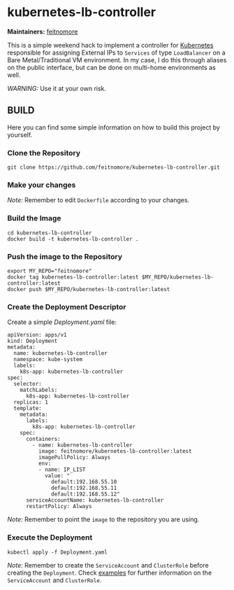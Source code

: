 # kubernetes-lb-controller


**Maintainers:** [feitnomore](https://github.com/feitnomore/)

This is a simple weekend hack to implement a controller for [Kubernetes](https://kubernetes.io) responsible for assigning External IPs to `Services` of type `LoadBalancer` on a Bare Metal/Traditional VM environment.
In my case, I do this through aliases on the public interface, but can be done on multi-home environments as well.

*WARNING:* Use it at your own risk.

## BUILD

Here you can find some simple information on how to build this project by yourself.

### Clone the Repository
```
git clone https://github.com/feitnomore/kubernetes-lb-controller.git
```

### Make your changes

*Note:* Remember to edit `Dockerfile` according to your changes. 

### Build the Image
```
cd kubernetes-lb-controller
docker build -t kubernetes-lb-controller .
```

### Push the image to the Repository
````
export MY_REPO="feitnomore"
docker tag kubernetes-lb-controller:latest $MY_REPO/kubernetes-lb-controller:latest
docker push $MY_REPO/kubernetes-lb-controller:latest
````

### Create the Deployment Descriptor
Create a simple *Deployment.yaml* file:  
```
apiVersion: apps/v1
kind: Deployment
metadata:
  name: kubernetes-lb-controller
  namespace: kube-system
  labels:
    k8s-app: kubernetes-lb-controller
spec:
  selector:
    matchLabels:
      k8s-app: kubernetes-lb-controller
  replicas: 1
  template:
    metadata:
      labels:
        k8s-app: kubernetes-lb-controller
    spec:
      containers:
        - name: kubernetes-lb-controller
          image: feitnomore/kubernetes-lb-controller:latest
          imagePullPolicy: Always
          env:
          - name: IP_LIST
            value: "
              default:192.168.55.10
              default:192.168.55.11
              default:192.168.55.12"
      serviceAccountName: kubernetes-lb-controller
      restartPolicy: Always
```
*Note:* Remember to point the `image` to the repository you are using.   

### Execute the Deployment
````
kubectl apply -f Deployment.yaml
````

*Note:* Remember to create the `ServiceAccount` and `ClusterRole` before creating the `Deployment`. Check [examples](https://github.com/feitnomore/kubernetes-lb-controller/tree/master/examples) for further information on the `ServiceAccount` and `ClusterRole`.